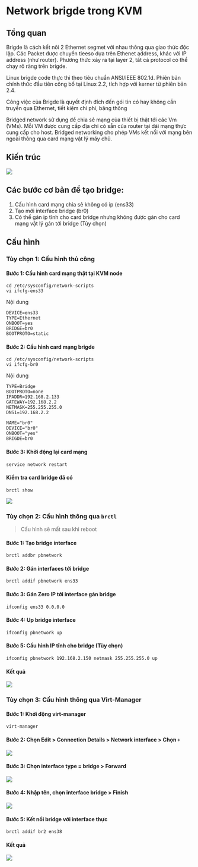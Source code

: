 # Network brigde trong KVM
## Tổng quan
Brigde là cách kết nôi 2 Ethernet segmet với nhau thông qua giao thức độc lập. Các Packet được chuyển tieeso dựa trên Ethenet address, khác với IP address (như router). Phương thức xảy ra tại layer 2, tất cả protocol có thể chạy rõ ràng trên brigde.

Linux brigde code thực thi theo tiêu chuẩn ANSI/IEEE 802.1d. Phiên bản chính thức đầu tiên công bố tại Linux 2.2, tích hợp với kerner từ phiên bản 2.4.

Công việc của Brigde là quyết định đích đến gói tin có hay không cần truyền qua Ethernet, tiết kiệm chí phí, băng thông

Bridged network sử dụng để chia sẻ mạng của thiết bị thật tới các Vm (VMs). Mỗi VM được cung cấp địa chỉ có sẵn của router tại dải mạng thực cung cấp cho host. Bridged networking cho phép VMs kết nối với mạng bên ngoài thông qua card mạng vật lý máy chủ.

## Kiến trúc
![](../images/KVM-bridge-1.jpg)

## Các bước cơ bản để tạo bridge:
1. Cấu hình card mạng chia sẻ không có ip (ens33)
2. Tạo mới interface bridge (br0)
3. Có thể gán ip tĩnh cho card bridge nhưng không được gán cho card mạng vật lý gán tới bridge (Tùy chọn)

## Cấu hình
### Tùy chọn 1: Cấu hình thủ công
#### Bước 1: Cấu hình card mạng thật tại KVM node
```
cd /etc/sysconfig/network-scripts
vi ifcfg-ens33
```
Nội dung
```
DEVICE=ens33
TYPE=Ethernet
ONBOOT=yes
BRIDGE=br0
BOOTPROTO=static
```
#### Bước 2: Cấu hình card mạng brigde
```
cd /etc/sysconfig/network-scripts
vi ifcfg-br0
```
Nội dung
```
TYPE=Bridge
BOOTPROTO=none
IPADDR=192.168.2.133
GATEWAY=192.168.2.2
NETMASK=255.255.255.0
DNS1=192.168.2.2

NAME="br0"
DEVICE="br0"
ONBOOT="yes"
BRIGDE=br0

```
#### Bước 3: Khởi động lại card mạng
```
service network restart
```

#### Kiểm tra card bridge đã có
```
brctl show
```
![](../images/KVM-bridge-2.PNG)

### Tùy chọn 2: Cấu hình thông qua `brctl`
> Cấu hình sẽ mất sau khi reboot
#### Bước 1: Tạo bridge interface
```
brctl addbr pbnetwork
```
#### Bước 2: Gán interfaces tới bridge
```
brctl addif pbnetwork ens33
```
#### Bước 3: Gán Zero IP tới interface gán bridge
```
ifconfig ens33 0.0.0.0
```
#### Bước 4: Up bridge interface
```
ifconfig pbnetwork up
```
#### Bước 5: Cấu hình IP tĩnh cho bridge (Tùy chọn)
```
ifconfig pbnetwork 192.168.2.150 netmask 255.255.255.0 up
```
#### Kết quả
![](../images/kvm-bridge-1.PNG)

### Tùy chọn 3: Cấu hình thông qua Virt-Manager
#### Bước 1: Khởi động virt-manager
```
virt-manager
```
#### Bước 2: Chọn Edit > Connection Details > Network interface > Chọn `+`
![](../images/kvm-virt-bridge-1.PNG)
#### Bước 3: Chọn interface type = bridge > Forward
![](../images/kvm-virt-bridge-2.PNG)
#### Bước 4: Nhập tên, chọn interface bridge > Finish
![](../images/kvm-virt-bridge-3.PNG)

#### Bước 5: Kết nối bridge với interface thực
```
brctl addif br2 ens38
```
#### Kết quả
![](../images/kvm-virt-bridge-4.PNG)
